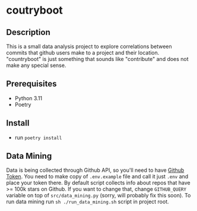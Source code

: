 # coutryboot

## Description
This is a small data analysis project to explore correlations
between commits that github users make to a project and their location.
"countryboot" is just something that sounds like "contribute"
and does not make any special sense.

## Prerequisites
- Python 3.11
- Poetry

## Install
- run `poetry install`

## Data Mining
Data is being collected through Github API, so you'll need to have [Github Token](https://docs.github.com/en/authentication/keeping-your-account-and-data-secure/creating-a-personal-access-token).
You need to make copy of `.env.example` file and call it just `.env` and place your token there.
By default script collects info about repos that have >= 100k stars on Github.
If you want to change that, change `GITHUB_QUERY` variable on top of `src/data_mining.py` (sorry, will probably fix this soon).
To run data mining run `sh ./run_data_mining.sh` script in project root.
